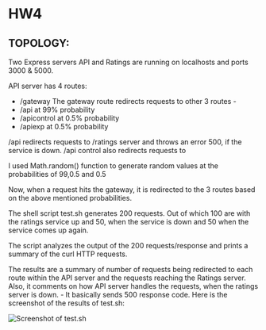 # HW4

## TOPOLOGY:
Two Express servers API and Ratings are running on localhosts and ports 3000 & 5000.

API server has 4 routes:
* /gateway
	The gateway route redirects requests to other 3 routes - 
* /api at 99% probability
* /apicontrol at 0.5% probability
* /apiexp at 0.5% probability

/api redirects requests to /ratings server and throws an error 500, if the service is down.
/api control also redirects requests to 

I used Math.random() function to generate random values at the probabilities of 99,0.5 and 0.5

Now, when a request hits the gateway, it is redirected to the 3 routes based on the above mentioned probabilities.

The shell script test.sh generates 200 requests.
Out of which 100 are with the ratings service up and 50, when the service is down and 50 when the service comes up again.

The script analyzes the output of the 200 requests/response and prints a summary of the curl HTTP requests.

The results are a summary of number of requests being redirected to each route within the API server and the requests reaching the Ratings server.
Also, it comments on how API server handles the requests, when the ratings server is down. - It basically sends 500 response code.
Here is the screenshot of the results of test.sh:

![Screenshot of test.sh](https://github.ncsu.edu/abandar/HW4/blob/master/test.png)
